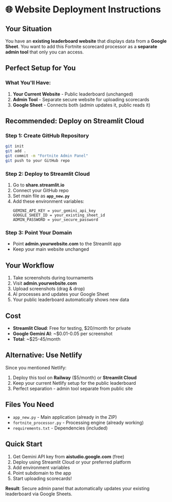 # 🌐 Website Deployment Instructions

## Your Situation
You have an **existing leaderboard website** that displays data from a **Google Sheet**. You want to add this Fortnite scorecard processor as a **separate admin tool** that only you can access.

## Perfect Setup for You

### What You'll Have:
1. **Your Current Website** - Public leaderboard (unchanged)
2. **Admin Tool** - Separate secure website for uploading scorecards
3. **Google Sheet** - Connects both (admin updates it, public reads it)

##  Recommended: Deploy on Streamlit Cloud

### Step 1: Create GitHub Repository
```bash
git init
git add .
git commit -m "Fortnite Admin Panel"
git push to your GitHub repo
```

### Step 2: Deploy to Streamlit Cloud
1. Go to **share.streamlit.io**
2. Connect your GitHub repo
3. Set main file as **`app_new.py`**
4. Add these environment variables:
   ```
   GEMINI_API_KEY = your_gemini_api_key
   GOOGLE_SHEET_ID = your_existing_sheet_id
   ADMIN_PASSWORD = your_secure_password
   ```

### Step 3: Point Your Domain
- Point **admin.yourwebsite.com** to the Streamlit app
- Keep your main website unchanged

## Your Workflow
1. Take screenshots during tournaments
2. Visit **admin.yourwebsite.com**  
3. Upload screenshots (drag & drop)
4. AI processes and updates your Google Sheet
5. Your public leaderboard automatically shows new data

## Cost
- **Streamlit Cloud**: Free for testing, $20/month for private
- **Google Gemini AI**: ~$0.01-0.05 per screenshot
- **Total**: ~$25-45/month

## Alternative: Use Netlify
Since you mentioned Netlify:
1. Deploy this tool on **Railway** ($5/month) or **Streamlit Cloud** 
2. Keep your current Netlify setup for the public leaderboard
3. Perfect separation - admin tool separate from public site

## Files You Need
- `app_new.py` - Main application (already in the ZIP)
- `fortnite_processor.py` - Processing engine (already working)
- `requirements.txt` - Dependencies (included)

## Quick Start
1. Get Gemini API key from **aistudio.google.com** (free)
2. Deploy using Streamlit Cloud or your preferred platform  
3. Add environment variables
4. Point subdomain to the app
5. Start uploading scorecards!

**Result**: Secure admin panel that automatically updates your existing leaderboard via Google Sheets.
